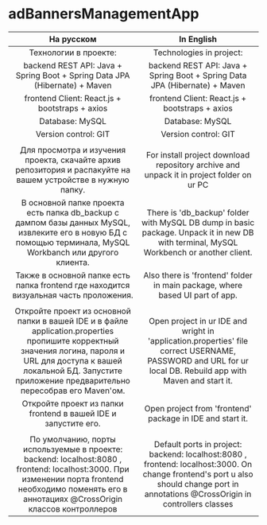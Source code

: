 # adBannersManagementApp
|На русском|In English|
|:----:|:----:|
|Технологии в проекте:|Technologies in project:|
|backend REST API: Java + Spring Boot + Spring Data JPA (Hibernate) + Maven|backend REST API: Java + Spring Boot + Spring Data JPA (Hibernate) + Maven|
|frontend Client: React.js + bootstraps + axios|frontend Client: React.js + bootstraps + axios|
|Database: MySQL|Database: MySQL|
|Version control: GIT|Version control: GIT|
|||
|Для просмотра и изучения проекта, скачайте архив репозитория и распакуйте на вашем устройстве в нужную папку.|For install project download repository archive and unpack it in project folder on ur PC|
|В основной папке проекта есть папка db_backup с дампом базы данных MySQL, извлеките его в новую БД с помощью терминала, MySQL Workbanch или другого клиента.|There is 'db_backup' folder with MySQL DB dump in basic package. Unpack it in new DB with terminal, MySQL Workbench or another client.|
|Также в основной папке есть папка frontend где находится визуальная часть проложения.|Also there is 'frontend' folder in main package, where based UI part of app.|
|||
|Откройте проект из основной папки в вашей IDE и в файле application.properties пропишите корректный значения логина, пароля и URL для доступа к вашей локальной БД. Запустите приложение предварительно пересобрав его Mаven'ом.|Open project in ur IDE and wright in 'application.properties' file correct USERNAME, PASSWORD and URL for ur local DB. Rebuild app with Maven and start it.|
|Откройте проект из папки frontend в вашей IDE и запустите его.|Open project from 'frontend' package in IDE and start it.|
|||
|По умолчанию, порты используемые в проекте: backend: localhost:8080 , frontend: localhost:3000. При изменении порта frontend необходимо поменять его в аннотациях @CrossOrigin классов контроллеров|Default ports in project: backend: localhost:8080 , frontend: localhost:3000. On change frontend's port u also should change port in annotations @CrossOrigin in controllers classes|

